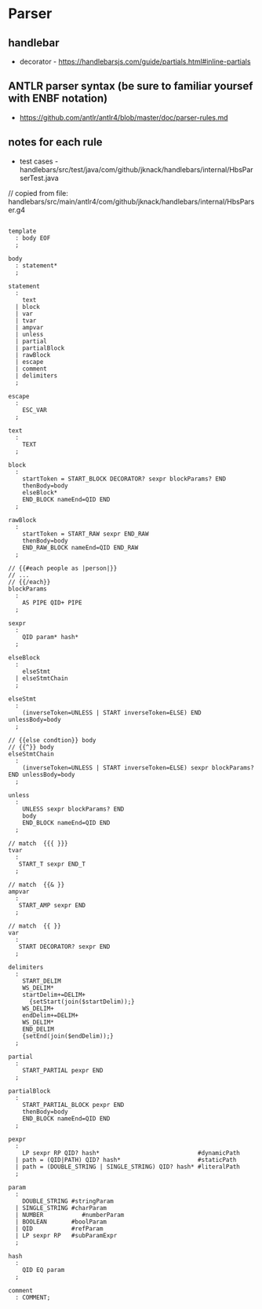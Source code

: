 

# Parser


## handlebar
* decorator - https://handlebarsjs.com/guide/partials.html#inline-partials


## ANTLR parser syntax  (be sure to familiar yoursef with ENBF notation)
* https://github.com/antlr/antlr4/blob/master/doc/parser-rules.md

## notes for each rule

* test cases - handlebars/src/test/java/com/github/jknack/handlebars/internal/HbsParserTest.java


// copied from file: handlebars/src/main/antlr4/com/github/jknack/handlebars/internal/HbsParser.g4
```

template
  : body EOF
  ;

body
  : statement*
  ;

statement
  :
    text
  | block
  | var
  | tvar
  | ampvar
  | unless
  | partial
  | partialBlock
  | rawBlock
  | escape
  | comment
  | delimiters
  ;

escape
  :
    ESC_VAR
  ;

text
  :
    TEXT
  ;

block
  :
    startToken = START_BLOCK DECORATOR? sexpr blockParams? END
    thenBody=body
    elseBlock*
    END_BLOCK nameEnd=QID END
  ;

rawBlock
  :
    startToken = START_RAW sexpr END_RAW
    thenBody=body
    END_RAW_BLOCK nameEnd=QID END_RAW
  ;

// {{#each people as |person|}}
// ...
// {{/each}}
blockParams
  :
    AS PIPE QID+ PIPE
  ;

sexpr
  :
    QID param* hash*
  ;

elseBlock
  :
    elseStmt
  | elseStmtChain
  ;

elseStmt
  :
    (inverseToken=UNLESS | START inverseToken=ELSE) END unlessBody=body
  ;

// {{else condtion}} body
// {{^}} body
elseStmtChain
  :
    (inverseToken=UNLESS | START inverseToken=ELSE) sexpr blockParams? END unlessBody=body
  ;

unless
  :
    UNLESS sexpr blockParams? END
    body
    END_BLOCK nameEnd=QID END
  ;

// match  {{{ }}}
tvar
  :
   START_T sexpr END_T
  ;

// match  {{& }}
ampvar
  :
   START_AMP sexpr END
  ;

// match  {{ }}
var
  :
   START DECORATOR? sexpr END
  ;

delimiters
  :
    START_DELIM
    WS_DELIM*
    startDelim+=DELIM+
      {setStart(join($startDelim));}
    WS_DELIM+
    endDelim+=DELIM+
    WS_DELIM*
    END_DELIM
    {setEnd(join($endDelim));}
  ;

partial
  :
    START_PARTIAL pexpr END
  ;

partialBlock
  :
    START_PARTIAL_BLOCK pexpr END
    thenBody=body
    END_BLOCK nameEnd=QID END
  ;

pexpr
  :
    LP sexpr RP QID? hash*                            #dynamicPath
  | path = (QID|PATH) QID? hash*                      #staticPath
  | path = (DOUBLE_STRING | SINGLE_STRING) QID? hash* #literalPath
  ;

param
  :
    DOUBLE_STRING #stringParam
  | SINGLE_STRING #charParam
  | NUMBER           #numberParam
  | BOOLEAN       #boolParam
  | QID           #refParam
  | LP sexpr RP   #subParamExpr
  ;

hash
  :
    QID EQ param
  ;

comment
  : COMMENT;
```